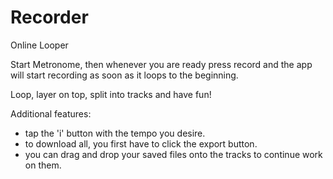 # Recorder
Online Looper

Start Metronome, then whenever you are ready press record and the app will start recording as soon as it loops to the beginning.

Loop, layer on top, split into tracks and have fun!

Additional features:

- tap the 'i' button with the tempo you desire.
- to download all, you first have to click the export button.
- you can drag and drop your saved files onto the tracks to continue work on them.
